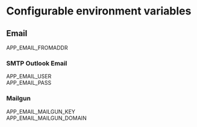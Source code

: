 # Configurable environment variables

## Email

APP_EMAIL_FROMADDR  

### SMTP Outlook Email

APP_EMAIL_USER  
APP_EMAIL_PASS  

### Mailgun

APP_EMAIL_MAILGUN_KEY  
APP_EMAIL_MAILGUN_DOMAIN  